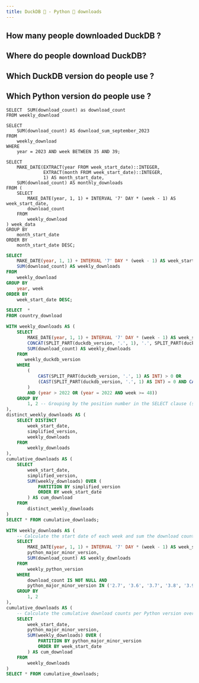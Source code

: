 ```yaml
---
title: DuckDB 🦆 - Python 🐍 downloads
---
```

<GithubStarCount user='duckdb' repo='duckdb'/>

## How many people downloaded DuckDB ?
<BigValue 
    title='Total download past 2 years'
    data={count_over_month} 
    value='download_count' 
    fmt='#,##0.00,,"M"'	
/>
<BigValue 
    data={count_september} 
    value='download_sum_september_2023' 
    fmt='#,##0.00,,"M"'	
/>

<LineChart data = {download_week} y=weekly_downloads x=week_start_date  />

<DataTable data="{download_month}" search="false">
    <Column id="month_start_date" title="Month Start Date"/>
    <Column id="monthly_downloads" title="Monthly Downloads" />
</DataTable>


## Where do people download DuckDB?

<WorldMap 
    data={world} 
    title="World Map" 
    subtitle="Downloads by Country" 
    region=country_name 
    value=download_count
    colorScale=red
/>

## Which DuckDB version do people use ?
<LineChart 
    data={duckdb_version} 
    x=week_start_date 
    y=cum_download 
    series=simplified_version 
    yAxisTitle="cumulative downloads" 
    xAxisTitle="day of year"
/>

## Which Python version do people use ?
<LineChart 
    data={python_version} 
    x=week_start_date 
    y=cum_download 
    series=python_major_minor_version 
    yAxisTitle="cumulative downloads" 
    xAxisTitle="week of the year"
/>

```count_over_month
SELECT  SUM(download_count) as download_count
FROM weekly_download
```

```count_september
SELECT 
    SUM(download_count) AS download_sum_september_2023
FROM 
    weekly_download
WHERE
    year = 2023 AND week BETWEEN 35 AND 39;
```


```download_month
SELECT 
    MAKE_DATE(EXTRACT(year FROM week_start_date)::INTEGER, 
              EXTRACT(month FROM week_start_date)::INTEGER, 
              1) AS month_start_date,
    SUM(download_count) AS monthly_downloads
FROM (
    SELECT 
        MAKE_DATE(year, 1, 1) + INTERVAL '7' DAY * (week - 1) AS week_start_date,
        download_count
    FROM 
        weekly_download
) week_data
GROUP BY 
    month_start_date
ORDER BY 
    month_start_date DESC;

```

```sql download_week 
SELECT 
    MAKE_DATE(year, 1, 1) + INTERVAL '7' DAY * (week - 1) AS week_start_date,
    SUM(download_count) AS weekly_downloads
FROM 
    weekly_download
GROUP BY 
    year, week
ORDER BY 
    week_start_date DESC;
```


```sql world
SELECT  *
FROM country_download
```


```sql duckdb_version
WITH weekly_downloads AS (
    SELECT
        MAKE_DATE(year, 1, 1) + INTERVAL '7' DAY * (week - 1) AS week_start_date,
        CONCAT(SPLIT_PART(duckdb_version, '.', 1), '.', SPLIT_PART(duckdb_version, '.', 2)) AS simplified_version,
        SUM(download_count) AS weekly_downloads
    FROM
       weekly_duckdb_version 
    WHERE 
        (
            CAST(SPLIT_PART(duckdb_version, '.', 1) AS INT) > 0 OR 
            (CAST(SPLIT_PART(duckdb_version, '.', 1) AS INT) = 0 AND CAST(SPLIT_PART(duckdb_version, '.', 2) AS INT) >= 6)
        )
        AND (year > 2022 OR (year = 2022 AND week >= 48)) 
    GROUP BY
        1, 2 -- Grouping by the position number in the SELECT clause (short-hand)
),
distinct_weekly_downloads AS (
    SELECT DISTINCT
        week_start_date,
        simplified_version,
        weekly_downloads
    FROM
        weekly_downloads
),
cumulative_downloads AS (
    SELECT
        week_start_date,
        simplified_version,
        SUM(weekly_downloads) OVER (
            PARTITION BY simplified_version
            ORDER BY week_start_date
        ) AS cum_download
    FROM
        distinct_weekly_downloads
)
SELECT * FROM cumulative_downloads;

```

```sql python_version
WITH weekly_downloads AS (
    -- Calculate the start date of each week and sum the download counts per Python version
    SELECT
        MAKE_DATE(year, 1, 1) + INTERVAL '7' DAY * (week - 1) AS week_start_date,
        python_major_minor_version,
        SUM(download_count) AS weekly_downloads
    FROM
        weekly_python_version
    WHERE 
        download_count IS NOT NULL AND
        python_major_minor_version IN ('2.7', '3.6', '3.7', '3.8', '3.9', '3.10', '3.11')
    GROUP BY
        1, 2
),
cumulative_downloads AS (
    -- Calculate the cumulative download counts per Python version over time
    SELECT
        week_start_date,
        python_major_minor_version,
        SUM(weekly_downloads) OVER (
            PARTITION BY python_major_minor_version
            ORDER BY week_start_date
        ) AS cum_download
    FROM
        weekly_downloads
)
SELECT * FROM cumulative_downloads;

```
